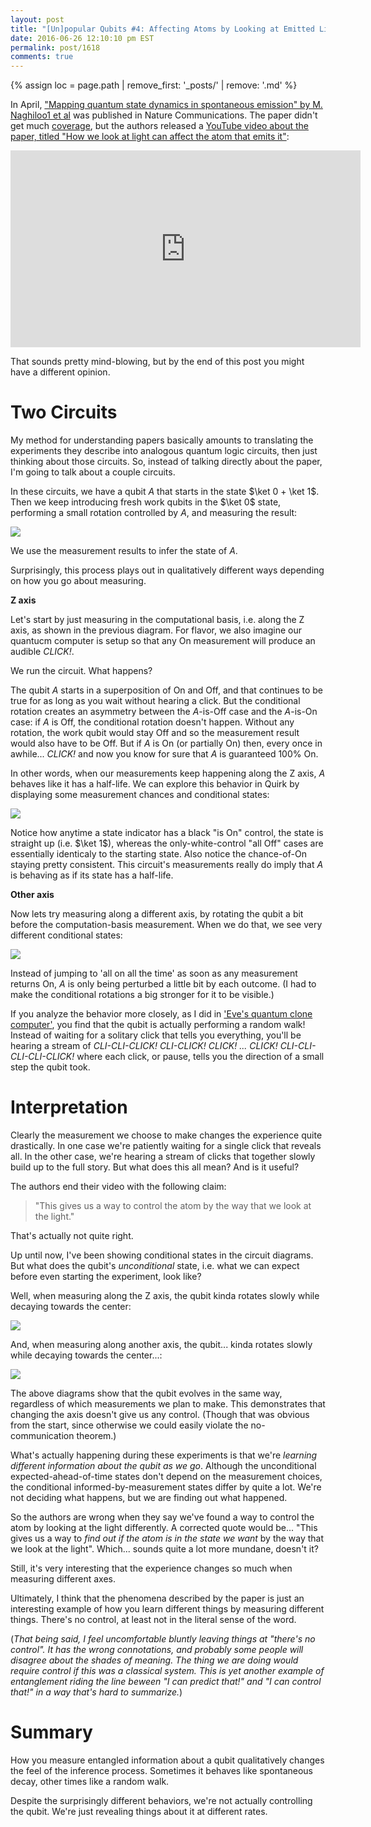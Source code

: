```yaml
---
layout: post
title: "[Un]popular Qubits #4: Affecting Atoms by Looking at Emitted Light"
date: 2016-06-26 12:10:10 pm EST
permalink: post/1618
comments: true
---
```


{% assign loc = page.path | remove_first: '_posts/' | remove: '.md' %}

In April, ["Mapping quantum state dynamics in spontaneous emission" by M. Naghiloo1 et al](http://www.nature.com/ncomms/2016/160511/ncomms11527/full/ncomms11527.html) was published in Nature Communications.
The paper didn't get much [coverage](http://thescienceexplorer.com/universe/quantum-entanglement-could-be-used-control-atoms-emit-light), but the authors released a [YouTube video about the paper, titled "How we look at light can affect the atom that emits it"](https://www.youtube.com/watch?v=mTxbHiAPSlA):

<iframe width="560" height="315" src="https://www.youtube.com/embed/mTxbHiAPSlA" frameborder="0" allowfullscreen></iframe>

That sounds pretty mind-blowing, but by the end of this post you might have a different opinion.

# Two Circuits

My method for understanding papers basically amounts to translating the experiments they describe into analogous quantum logic circuits, then just thinking about those circuits.
So, instead of talking directly about the paper, I'm going to talk about a couple circuits.

In these circuits, we have a qubit $A$ that starts in the state $\ket 0 + \ket 1$.
Then we keep introducing fresh work qubits in the $\ket 0$ state, performing a small rotation controlled by $A$, and measuring the result:

<img style="max-width:100%; max-height: 275px;" src="/assets/{{ loc }}/rotate-repeat.png"/>

We use the measurement results to infer the state of $A$.

Surprisingly, this process plays out in qualitatively different ways depending on how you go about measuring.

**Z axis**

Let's start by just measuring in the computational basis, i.e. along the Z axis, as shown in the previous diagram.
For flavor, we also imagine our quantucm computer is setup so that any On measurement will produce an audible *CLICK!*.

We run the circuit.
What happens?

The qubit $A$ starts in a superposition of On and Off, and that continues to be true for as long as you wait without hearing a click.
But the conditional rotation creates an asymmetry between the $A$-is-Off case and the $A$-is-On case: if $A$ is Off, the conditional rotation doesn't happen.
Without any rotation, the work qubit would stay Off and so the measurement result would also have to be Off.
But if $A$ is On (or partially On) then, every once in awhile... *CLICK!* and now you know for sure that $A$ is guaranteed 100% On.

In other words, when our measurements keep happening along the Z axis, $A$ behaves like it has a half-life.
We can explore this behavior in Quirk by displaying some measurement chances and conditional states:

<a href="http://algorithmicassertions.com/quirk#circuit=%7B%22cols%22%3A%5B%5B%22H%22%5D%2C%5B%22Bloch%22%5D%2C%5B%22%E2%80%A2%22%2C%22X%5E%E2%85%9F%E2%82%81%E2%82%86%22%5D%2C%5B1%2C%22Measure%22%5D%2C%5B1%2C%22Chance%22%5D%2C%5B%22Bloch%22%2C%22%E2%80%A2%22%5D%2C%5B%22Bloch%22%2C%22%E2%97%A6%22%5D%2C%5B%22%E2%80%A2%22%2C1%2C%22X%5E%E2%85%9F%E2%82%81%E2%82%86%22%5D%2C%5B1%2C1%2C%22Measure%22%5D%2C%5B1%2C1%2C%22Chance%22%5D%2C%5B%22Bloch%22%2C%22%E2%80%A2%22%2C%22%E2%80%A2%22%5D%2C%5B%22Bloch%22%2C%22%E2%80%A2%22%2C%22%E2%97%A6%22%5D%2C%5B%22Bloch%22%2C%22%E2%97%A6%22%2C%22%E2%80%A2%22%5D%2C%5B%22Bloch%22%2C%22%E2%97%A6%22%2C%22%E2%97%A6%22%5D%2C%5B%22%E2%80%A2%22%2C1%2C1%2C%22X%5E%E2%85%9F%E2%82%81%E2%82%86%22%5D%2C%5B1%2C1%2C1%2C%22Measure%22%5D%2C%5B1%2C1%2C1%2C%22Chance%22%5D%2C%5B%22Bloch%22%2C%22%E2%97%A6%22%2C%22%E2%97%A6%22%2C%22%E2%80%A2%22%5D%2C%5B%22Bloch%22%2C%22%E2%97%A6%22%2C%22%E2%97%A6%22%2C%22%E2%97%A6%22%5D%2C%5B%22%E2%80%A6%22%2C%22%E2%80%A6%22%2C%22%E2%80%A6%22%2C%22%E2%80%A6%22%2C%22%E2%80%A6%22%5D%5D%7D">
  <img style="max-width:100%; max-height: 275px;" src="/assets/{{ loc }}/measure-Z.png"/>
</a>

Notice how anytime a state indicator has a black "is On" control, the state is straight up (i.e. $\ket 1$), whereas the only-white-control "all Off" cases are essentially identicaly to the starting state.
Also notice the chance-of-On staying pretty consistent.
This circuit's measurements really do imply that $A$ is behaving as if its state has a half-life.

**Other axis**

Now lets try measuring along a different axis, by rotating the qubit a bit before the computation-basis measurement.
When we do that, we see very different conditional states:

<a href="http://algorithmicassertions.com/quirk#circuit=%7B%22cols%22%3A%5B%5B%22H%22%5D%2C%5B%22Bloch%22%5D%2C%5B%22%E2%80%A2%22%2C%22X%5E%E2%85%9B%22%5D%2C%5B1%2C%22Y%5E%E2%85%93%22%5D%2C%5B1%2C%22Measure%22%5D%2C%5B1%2C%22Chance%22%5D%2C%5B%22Bloch%22%2C%22%E2%80%A2%22%5D%2C%5B%22Bloch%22%2C%22%E2%97%A6%22%5D%2C%5B%22%E2%80%A2%22%2C1%2C%22X%5E%E2%85%9B%22%5D%2C%5B1%2C1%2C%22Y%5E%E2%85%93%22%5D%2C%5B1%2C1%2C%22Measure%22%5D%2C%5B1%2C1%2C%22Chance%22%5D%2C%5B%22Bloch%22%2C%22%E2%80%A2%22%2C%22%E2%80%A2%22%5D%2C%5B%22Bloch%22%2C%22%E2%80%A2%22%2C%22%E2%97%A6%22%5D%2C%5B%22Bloch%22%2C%22%E2%97%A6%22%2C%22%E2%80%A2%22%5D%2C%5B%22Bloch%22%2C%22%E2%97%A6%22%2C%22%E2%97%A6%22%5D%2C%5B%22%E2%80%A2%22%2C1%2C1%2C%22X%5E%E2%85%9B%22%5D%2C%5B1%2C1%2C1%2C%22Y%5E%E2%85%93%22%5D%2C%5B1%2C1%2C1%2C%22Measure%22%5D%2C%5B1%2C1%2C1%2C%22Chance%22%5D%2C%5B%22Bloch%22%2C%22%E2%97%A6%22%2C%22%E2%97%A6%22%2C%22%E2%80%A2%22%5D%2C%5B%22Bloch%22%2C%22%E2%97%A6%22%2C%22%E2%97%A6%22%2C%22%E2%97%A6%22%5D%2C%5B%22%E2%80%A6%22%2C%22%E2%80%A6%22%2C%22%E2%80%A6%22%2C%22%E2%80%A6%22%2C%22%E2%80%A6%22%5D%5D%7D">
  <img style="max-width:100%; max-height: 275px;" src="/assets/{{ loc }}/measure-diag.png"/>
</a>

Instead of jumping to 'all on all the time' as soon as any measurement returns On, $A$ is only being perturbed a little bit by each outcome.
(I had to make the conditional rotations a big stronger for it to be visible.)

If you analyze the behavior more closely, as I did in ['Eve's quantum clone computer'](/2016/04/24/eves-quantum-clone-computer.html), you find that the qubit is actually performing a random walk!
Instead of waiting for a solitary click that tells you everything, you'll be hearing a stream of *CLI-CLI-CLICK! CLI-CLICK! CLICK! ... CLICK! CLI-CLI-CLI-CLI-CLICK!* where each click, or pause, tells you the direction of a small step the qubit took.

# Interpretation

Clearly the measurement we choose to make changes the experience quite drastically.
In one case we're patiently waiting for a single click that reveals all.
In the other case, we're hearing a stream of clicks that together slowly build up to the full story.
But what does this all mean?
And is it useful?

The authors end their video with the following claim:

> "This gives us a way to control the atom by the way that we look at the light."

That's actually not quite right.

Up until now, I've been showing conditional states in the circuit diagrams.
But what does the qubit's *unconditional* state, i.e. what we can expect before even starting the experiment, look like?

Well, when measuring along the Z axis, the qubit kinda rotates slowly while decaying towards the center:

<a href="http://algorithmicassertions.com/quirk#circuit=%7B%22cols%22%3A%5B%5B%22H%22%5D%2C%5B%22%E2%80%A2%22%2C%22X%5E%E2%85%93%22%5D%2C%5B%22Bloch%22%2C%22Measure%22%5D%2C%5B%22%E2%80%A2%22%2C1%2C%22X%5E%E2%85%93%22%5D%2C%5B%22Bloch%22%2C1%2C%22Measure%22%5D%2C%5B%22%E2%80%A2%22%2C1%2C1%2C%22X%5E%E2%85%93%22%5D%2C%5B%22Bloch%22%2C1%2C1%2C%22Measure%22%5D%2C%5B%22%E2%80%A2%22%2C1%2C1%2C1%2C%22X%5E%E2%85%93%22%5D%2C%5B%22Bloch%22%2C1%2C1%2C1%2C%22Measure%22%5D%2C%5B%22%E2%80%A2%22%2C1%2C1%2C1%2C1%2C%22X%5E%E2%85%93%22%5D%2C%5B%22Bloch%22%2C1%2C1%2C1%2C1%2C%22Measure%22%5D%2C%5B%22%E2%80%A2%22%2C1%2C1%2C1%2C1%2C1%2C%22X%5E%E2%85%93%22%5D%2C%5B%22Bloch%22%2C1%2C1%2C1%2C1%2C1%2C%22Measure%22%5D%2C%5B%22%E2%80%A6%22%2C1%2C1%2C1%2C1%2C1%2C%22%E2%80%A6%22%5D%5D%7D">
  <img style="max-width:100%; max-height: 275px;" src="/assets/{{ loc }}/unconditional-decay-1.png"/>
</a>

And, when measuring along another axis, the qubit... kinda rotates slowly while decaying towards the center...:

<a href="http://algorithmicassertions.com/quirk#circuit=%7B%22cols%22%3A%5B%5B%22H%22%5D%2C%5B%22%E2%80%A2%22%2C%22X%5E%E2%85%93%22%5D%2C%5B%22Bloch%22%2C%22Y%5E%E2%85%93%22%5D%2C%5B%22Bloch%22%2C%22Measure%22%5D%2C%5B%22%E2%80%A2%22%2C1%2C%22X%5E%E2%85%93%22%5D%2C%5B%22Bloch%22%2C1%2C%22Y%5E%E2%85%93%22%5D%2C%5B%22Bloch%22%2C1%2C%22Measure%22%5D%2C%5B%22%E2%80%A2%22%2C1%2C1%2C%22X%5E%E2%85%93%22%5D%2C%5B%22Bloch%22%2C1%2C1%2C%22Y%5E%E2%85%93%22%5D%2C%5B%22Bloch%22%2C1%2C1%2C%22Measure%22%5D%2C%5B%22%E2%80%A2%22%2C1%2C1%2C1%2C%22X%5E%E2%85%93%22%5D%2C%5B%22Bloch%22%2C1%2C1%2C1%2C%22Y%5E%E2%85%93%22%5D%2C%5B%22Bloch%22%2C1%2C1%2C1%2C%22Measure%22%5D%2C%5B%22%E2%80%A2%22%2C1%2C1%2C1%2C1%2C%22X%5E%E2%85%93%22%5D%2C%5B%22Bloch%22%2C1%2C1%2C1%2C1%2C%22Y%5E%E2%85%93%22%5D%2C%5B%22Bloch%22%2C1%2C1%2C1%2C1%2C%22Measure%22%5D%2C%5B%22%E2%80%A2%22%2C1%2C1%2C1%2C1%2C1%2C%22X%5E%E2%85%93%22%5D%2C%5B%22Bloch%22%2C1%2C1%2C1%2C1%2C1%2C%22Y%5E%E2%85%93%22%5D%2C%5B%22Bloch%22%2C1%2C1%2C1%2C1%2C1%2C%22Measure%22%5D%2C%5B%22%E2%80%A6%22%2C1%2C1%2C1%2C1%2C1%2C%22%E2%80%A6%22%5D%5D%7D">
  <img style="max-width:100%; max-height: 275px;" src="/assets/{{ loc }}/unconditional-decay-2.png"/>
</a>

The above diagrams show that the qubit evolves in the same way, regardless of which measurements we plan to make.
This demonstrates that changing the axis doesn't give us any control.
(Though that was obvious from the start, since otherwise we could easily violate the no-communication theorem.)

What's actually happening during these experiments is that we're *learning different information about the qubit as we go*.
Although the unconditional expected-ahead-of-time states don't depend on the measurement choices, the conditional informed-by-measurement states differ by quite a lot.
We're not deciding what happens, but we are finding out what happened.

So the authors are wrong when they say we've found a way to control the atom by looking at the light differently.
A corrected quote would be... "This gives us a way to *find out if the atom is in the state we want* by the way that we look at the light".
Which... sounds quite a lot more mundane, doesn't it?

Still, it's very interesting that the experience changes so much when measuring different axes.

Ultimately, I think that the phenomena described by the paper is just an interesting example of how you learn different things by measuring different things.
There's no control, at least not in the literal sense of the word.

(*That being said, I feel uncomfortable bluntly leaving things at "there's no control".
It has the wrong connotations, and probably some people will disagree about the shades of meaning.
The thing we are doing would require control if this was a classical system.
This is yet another example of entanglement riding the line beween "I can predict that!" and "I can control that!" in a way that's hard to summarize.*)

# Summary

How you measure entangled information about a qubit qualitatively changes the feel of the inference process.
Sometimes it behaves like spontaneous decay, other times like a random walk.

Despite the surprisingly different behaviors, we're not actually controlling the qubit.
We're just revealing things about it at different rates.
